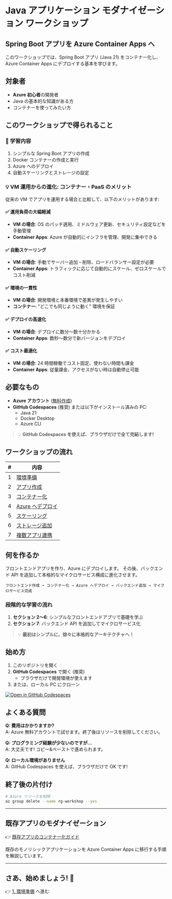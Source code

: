 # Java アプリケーション モダナイゼーション ワークショップ
## Spring Boot アプリを Azure Container Apps へ

このワークショップでは、Spring Boot アプリ (Java 21) をコンテナー化し、Azure Container Apps にデプロイする基本を学びます。

## 対象者

- **Azure 初心者**の開発者
- Java の基本的な知識がある方
- コンテナーを使ってみたい方

## このワークショップで得られること

### 🎯 学習内容

1. シンプルな Spring Boot アプリの作成
2. Docker コンテナーの作成と実行
3. Azure へのデプロイ
4. 自動スケーリングとストレージの設定

### 💡 VM 運用からの進化: コンテナー・PaaS のメリット

従来の VM でアプリを運用する場合と比較して、以下のメリットがあります:

#### ✅ 運用負荷の大幅軽減
- **VM の場合**: OS のパッチ適用、ミドルウェア更新、セキュリティ設定などを手動管理
- **Container Apps**: Azure が自動的にインフラを管理、開発に集中できる

#### ✅ 自動スケーリング
- **VM の場合**: 手動でサーバー追加・削除、ロードバランサー設定が必要
- **Container Apps**: トラフィックに応じて自動的にスケール、ゼロスケールでコスト削減

#### ✅ 環境の一貫性
- **VM の場合**: 開発環境と本番環境で差異が発生しやすい
- **コンテナー**: "どこでも同じように動く" 環境を保証

#### ✅ デプロイの高速化
- **VM の場合**: デプロイに数分～数十分かかる
- **Container Apps**: 数秒～数分で新バージョンをデプロイ

#### ✅ コスト最適化
- **VM の場合**: 24 時間稼働でコスト固定、使わない時間も課金
- **Container Apps**: 従量課金、アクセスがない時は自動停止可能

## 必要なもの

- **Azure アカウント** ([無料作成](https://azure.microsoft.com/ja-jp/free/))
- **GitHub Codespaces** (推奨) または以下がインストール済みの PC:
  - Java 21
  - Docker Desktop
  - Azure CLI

> 💡 **GitHub Codespaces を使えば、ブラウザだけで全て完結します!**

## ワークショップの流れ

| # | 内容 |
|---|------|
| 1 | [環境準備](./docs/01-setup.md) |
| 2 | [アプリ作成](./docs/02-create-app.md) |
| 3 | [コンテナー化](./docs/03-containerize.md) |
| 4 | [Azure へデプロイ](./docs/04-deploy.md) |
| 5 | [スケーリング](./docs/05-scaling.md) |
| 6 | [ストレージ追加](./docs/06-storage.md) |
| 7 | [複数アプリ連携](./docs/07-multiapp.md) |

## 何を作るか

フロントエンドアプリを作り、Azure にデプロイします。
その後、バックエンド API を追加して本格的なマイクロサービス構成に進化させます。

```
フロントエンド作成 → コンテナー化 → Azure へデプロイ → バックエンド追加 → マイクロサービス完成
```

### 段階的な学習の流れ

1. **セクション 2〜6**: シンプルなフロントエンドアプリで基礎を学ぶ
2. **セクション 7**: バックエンド API を追加してマイクロサービス化

> 💡 **最初はシンプルに、徐々に本格的なアーキテクチャへ！**

## 始め方

1. このリポジトリを開く
2. **GitHub Codespaces** で開く (推奨)
   - ブラウザだけで開発環境が使えます
3. または、ローカル PC にクローン

[![Open in GitHub Codespaces](https://github.com/codespaces/badge.svg)](https://codespaces.new/hatasaki/Modernization-Workshop)

## よくある質問

**Q: 費用はかかりますか?**  
A: Azure 無料アカウントで試せます。終了後はリソースを削除してください。

**Q: プログラミング経験が少ないのですが...**  
A: 大丈夫です! コピー&ペーストで進められます。

**Q: ローカル環境がありません**  
A: GitHub Codespaces を使えば、ブラウザだけで OK です!

## 終了後の片付け

```bash
# Azure リソースを削除
az group delete --name rg-workshop --yes
```

---

## 既存アプリのモダナイゼーション

👉 [既存アプリのコンテナー化ガイド](./docs/legacy-app-guide.md)

既存のモノリシックアプリケーションを Azure Container Apps に移行する手順を解説しています。

---

## さあ、始めましょう! 🚀

👉 [1. 環境準備](./docs/01-setup.md) へ進む